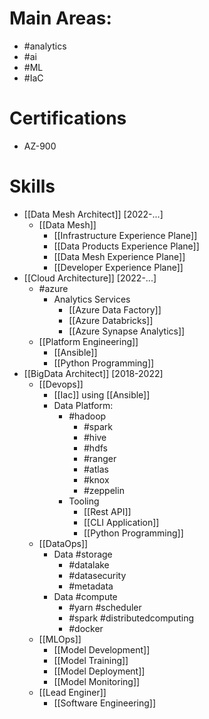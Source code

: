 
# Main Areas:
- #analytics 
- #ai 
- #ML 
- #IaC 

# Certifications
- AZ-900

# Skills

- [[Data Mesh Architect]]  [2022-...]
	- [[Data Mesh]]
		- [[Infrastructure Experience Plane]]
		- [[Data Products Experience Plane]]
		- [[Data Mesh Experience Plane]]
		- [[Developer Experience Plane]]
- [[Cloud Architecture]] [2022-...]
	- #azure
		- Analytics Services
			- [[Azure Data Factory]]
			- [[Azure Databricks]]
			- [[Azure Synapse Analytics]]
	- [[Platform Engineering]]
		- [[Ansible]]
		- [[Python Programming]]
- [[BigData Architect]]  [2018-2022]
	- [[Devops]]
		- [[Iac]] using [[Ansible]]
		- Data Platform:
			- #hadoop
				- #spark
				- #hive
				- #hdfs
				- #ranger
				- #atlas
				- #knox
				- #zeppelin
			- Tooling
				- [[Rest API]]
				- [[CLI Application]]
				- [[Python Programming]]
	- [[DataOps]]
		- Data #storage
			- #datalake
			- #datasecurity
			- #metadata
		- Data #compute 
			- #yarn #scheduler
			- #spark #distributedcomputing
			- #docker 
	- [[MLOps]]
		- [[Model Development]]
		- [[Model Training]]
		- [[Model Deployment]]
		- [[Model Monitoring]]
	- [[Lead Enginer]]
		- [[Software Engineering]]
